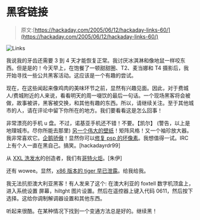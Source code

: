 # 黑客链接

> 原文:[https://hackaday.com/2005/06/12/hackaday-links-60/](https://hackaday.com/2005/06/12/hackaday-links-60/)

![Links](../Images/ea5c80ec0c82122e7fcf5f79a5227bd9.png)

我说我的牙齿还需要 3 到 4 天才能恢复正常。我讨厌冰淇淋和像地鼠一样咬东西。但是是的！今天早上，在饱餐了一顿甜甜圈、T2、麦当娜和 T4 摄影后，我开始寻找一些公共黑客活动。这应该是一个有趣的尝试。

现在，在这些闻起来像鸡肉的美味环节之前，显然有兴趣见面。因此，对于费城人/费城附近的人来说，看看明天的周一啜饮的最后一句话。一个现场黑客将会被做，故事被讲，黑客被交换，和其他有趣的东西。所以，请继续关注。至于其他城市的人，请在评论中留下你所在的地方。我们要看看这是怎么回事！

非常漂亮的手机 u 盘。不过，诺基亚手机还不错！不要。【凯尔】
(警告，以上是地理城市。尽你所能去那里)
[另一个伟大的壁纸](http://www.weblogsinc.com/common/images/5720595415083584.JPG)！矩阵风格！又一个袖珍放大器。我非常喜欢它。[企鹅骄傲](http://www.simonsays.com/assets/isbn/0689862571/C_0689862571.jpg)！显然你可以[修复 psp 的坏像素](http://www.psp-vault.com/Article168.psp)。我想值得一试。IRC 上有个人一直在黑自己。搞笑。[hackadayrdr99]

从 [XXL 洗发水](http://hackaday.com/entry/1234000423046383/)的创造者，我们有[哥特火炬](http://www.emanator.demon.co.uk/bigclive/torch.htm)。[朱伊]

还有 wowee。显然，[x86 版本的 tiger 早已泄露](http://macdailynews.com/index.php/weblog/comments/6012/)。给我给我。

我无法抗拒澳大利亚黑客！有人发来了这个:
在澳大利亚的 foxtell 数字机顶盒上，进入系统设置
屏幕，hiltght 图片设置。然后在遥控器上键入代码 0611，然后按下
选择。这给你调制解调器设置和其他东西。

听起来很酷。在某种情况下找到一个变通方法总是好的。继续黑！